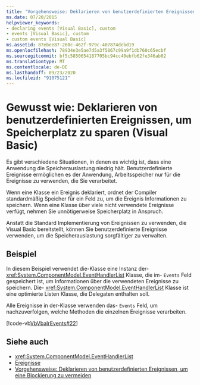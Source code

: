 ```yaml
---
title: 'Vorgehensweise: Deklarieren von benutzerdefinierten Ereignissen zum Einsparen von Arbeitsspeicher'
ms.date: 07/20/2015
helpviewer_keywords:
- declaring events [Visual Basic], custom
- events [Visual Basic], custom
- custom events [Visual Basic]
ms.assetid: 87ebee87-260c-462f-979c-407874debd19
ms.openlocfilehash: 78934e3e5ae7d5a3f5867c99a9f1db760c65ecbf
ms.sourcegitcommit: bf5c5850654187705bc94cc40ebfb62fe346ab02
ms.translationtype: MT
ms.contentlocale: de-DE
ms.lasthandoff: 09/23/2020
ms.locfileid: "91075121"
---
```

# <a name="how-to-declare-custom-events-to-conserve-memory-visual-basic"></a>Gewusst wie: Deklarieren von benutzerdefinierten Ereignissen, um Speicherplatz zu sparen (Visual Basic)

Es gibt verschiedene Situationen, in denen es wichtig ist, dass eine Anwendung die Speicherauslastung niedrig hält. Benutzerdefinierte Ereignisse ermöglichen es der Anwendung, Arbeitsspeicher nur für die Ereignisse zu verwenden, die Sie verarbeitet.  
  
 Wenn eine Klasse ein Ereignis deklariert, ordnet der Compiler standardmäßig Speicher für ein Feld zu, um die Ereignis Informationen zu speichern. Wenn eine Klasse über viele nicht verwendete Ereignisse verfügt, nehmen Sie unnötigerweise Speicherplatz in Anspruch.  
  
 Anstatt die Standard Implementierung von Ereignissen zu verwenden, die Visual Basic bereitstellt, können Sie benutzerdefinierte Ereignisse verwenden, um die Speicherauslastung sorgfältiger zu verwalten.  
  
## <a name="example"></a>Beispiel  

 In diesem Beispiel verwendet die-Klasse eine Instanz der- <xref:System.ComponentModel.EventHandlerList> Klasse, die im- `Events` Feld gespeichert ist, um Informationen über die verwendeten Ereignisse zu speichern. Die- <xref:System.ComponentModel.EventHandlerList> Klasse ist eine optimierte Listen Klasse, die Delegaten enthalten soll.  
  
 Alle Ereignisse in der-Klasse verwenden das- `Events` Feld, um nachzuverfolgen, welche Methoden die einzelnen Ereignisse verarbeiten.  
  
 [!code-vb[VbVbalrEvents#22](~/samples/snippets/visualbasic/VS_Snippets_VBCSharp/VbVbalrEvents/VB/Class1.vb#22)]  
  
## <a name="see-also"></a>Siehe auch

- <xref:System.ComponentModel.EventHandlerList>
- [Ereignisse](index.md)
- [Vorgehensweise: Deklarieren von benutzerdefinierten Ereignissen, um eine Blockierung zu vermeiden](how-to-declare-custom-events-to-avoid-blocking.md)

